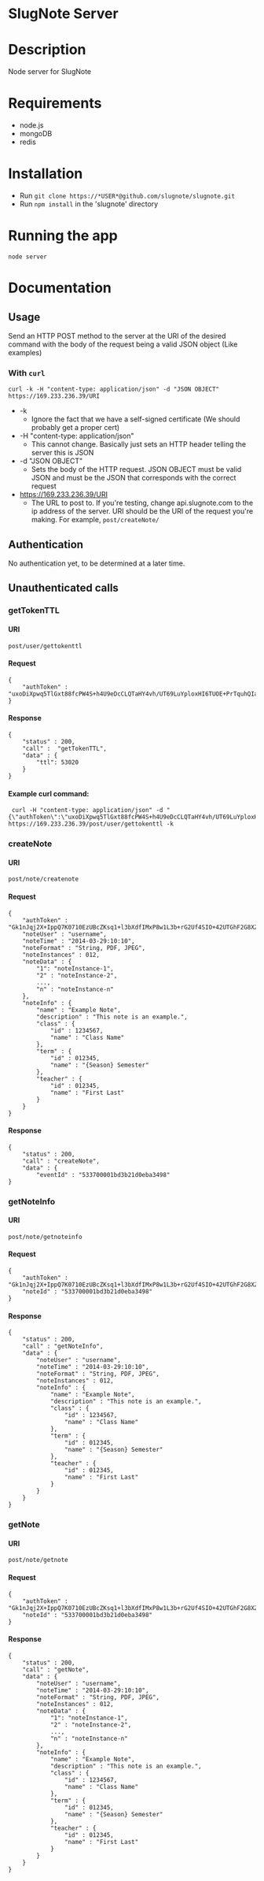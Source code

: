 SlugNote Server
===

# Description
Node server for SlugNote

# Requirements
- node.js
- mongoDB
- redis

# Installation
- Run `git clone https://*USER*@github.com/slugnote/slugnote.git`
- Run `npm install` in the 'slugnote' directory

# Running the app
    node server

# Documentation
## Usage
Send an HTTP POST method to the server at the URI of the desired command
with the body of the request being a valid JSON object (Like examples)

### With `curl`
    curl -k -H "content-type: application/json" -d "JSON OBJECT" https://169.233.236.39/URI
* -k 
    * Ignore the fact that we have a self-signed certificate (We should probably get a proper cert)
* -H "content-type: application/json"
    * This cannot change. Basically just sets an HTTP header telling the server this is JSON
* -d "JSON OBJECT"
    * Sets the body of the HTTP request. JSON OBJECT must be valid JSON and must be the JSON that corresponds with the correct request
* https://169.233.236.39/URI
    * The URL to post to. If you're testing, change api.slugnote.com to the ip address of the server. URI should be the URI of the request you're making. For example, `post/createNote/`

## Authentication

No authentication yet, to be determined at a later time.

## Unauthenticated calls

### getTokenTTL
#### URI
`post/user/gettokenttl`

#### Request
    {
		"authToken" : "uxoDiXpwq5TlGxt88fcPW4S+h4U9eDcCLQTaHY4vh/UT69LuYploxHI6TUOE+PrTquhQIagC5TKJjY6O+3gEGg=="
    }

#### Response
    {
        "status" : 200,
        "call" :  "getTokenTTL",
        "data" : {
            "ttl": 53020
        }
    }

#### Example curl command:
     curl -H "content-type: application/json" -d "{\"authToken\":\"uxoDiXpwq5TlGxt88fcPW4S+h4U9eDcCLQTaHY4vh/UT69LuYploxHI6TUOE+PrTquhQIagC5TKJjY6O+3gEGg==\"}" https://169.233.236.39/post/user/gettokenttl -k

### createNote
#### URI
`post/note/createnote`

#### Request
    {
        "authToken" : "Gk1nJqj2X+IppQ7K0710EzUBcZKsq1+l3bXdfIMxP8w1L3b+rG2Uf4SIO+42UTGhF2G8XZNuJUyh/ipx1HTG4w==",
        "noteUser" : "username",
        "noteTime" : "2014-03-29:10:10",
        "noteFormat" : "String, PDF, JPEG",
        "noteInstances" : 012,
        "noteData" : {
            "1": "noteInstance-1",
            "2" : "noteInstance-2",
            ...,
            "n" : "noteInstance-n"
        },
        "noteInfo" : {
            "name" : "Example Note",
            "description" : "This note is an example.",
            "class" : {
                "id" : 1234567,
                "name" : "Class Name"
            },
            "term" : {
                "id" : 012345,
                "name" : "{Season} Semester"
            },
            "teacher" : {
                "id" : 012345,
                "name" : "First Last"
            }
        }
    }

#### Response
    {
        "status" : 200,
        "call" : "createNote",
        "data" : {
            "eventId" : "533700001bd3b21d0eba3498"
    }

### getNoteInfo
#### URI
`post/note/getnoteinfo`

#### Request
    {
        "authToken" : "Gk1nJqj2X+IppQ7K0710EzUBcZKsq1+l3bXdfIMxP8w1L3b+rG2Uf4SIO+42UTGhF2G8XZNuJUyh/ipx1HTG4w==",
        "noteId" : "533700001bd3b21d0eba3498"
    }

#### Response
    {
        "status" : 200,
        "call" : "getNoteInfo",
        "data" : {
            "noteUser" : "username",
            "noteTime" : "2014-03-29:10:10",
            "noteFormat" : "String, PDF, JPEG",
            "noteInstances" : 012,
            "noteInfo" : {
                "name" : "Example Note",
                "description" : "This note is an example.",
                "class" : {
                    "id" : 1234567,
                    "name" : "Class Name"
                },
                "term" : {
                    "id" : 012345,
                    "name" : "{Season} Semester"
                },
                "teacher" : {
                    "id" : 012345,
                    "name" : "First Last"
                }
            }
        }
    }

### getNote
#### URI
`post/note/getnote`

#### Request
    {
        "authToken" : "Gk1nJqj2X+IppQ7K0710EzUBcZKsq1+l3bXdfIMxP8w1L3b+rG2Uf4SIO+42UTGhF2G8XZNuJUyh/ipx1HTG4w==",
        "noteId" : "533700001bd3b21d0eba3498"
    }

#### Response
    {
        "status" : 200,
        "call" : "getNote",
        "data" : {
            "noteUser" : "username",
            "noteTime" : "2014-03-29:10:10",
            "noteFormat" : "String, PDF, JPEG",
            "noteInstances" : 012,
            "noteData" : {
                "1": "noteInstance-1",
                "2" : "noteInstance-2",
                ...,
                "n" : "noteInstance-n"
            },
            "noteInfo" : {
                "name" : "Example Note",
                "description" : "This note is an example.",
                "class" : {
                    "id" : 1234567,
                    "name" : "Class Name"
                },
                "term" : {
                    "id" : 012345,
                    "name" : "{Season} Semester"
                },
                "teacher" : {
                    "id" : 012345,
                    "name" : "First Last"
                }
            }
        }
    }
